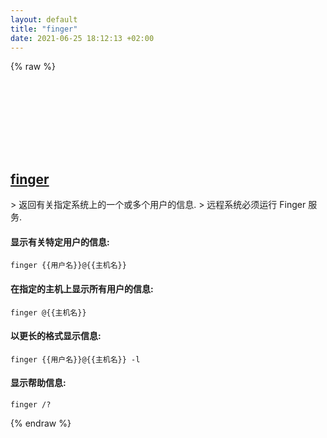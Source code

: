 ```yaml
---
layout: default
title: "finger"
date: 2021-06-25 18:12:13 +02:00
---
```

{% raw %}
<h2 id="finger">
  <a href="/zh/windows/finger.html">finger</a> <a href="#finger"><svg class="icon">
    <use href="/assets/images/unicode_sprite.svg#link" />
  </svg></a>
</h2>
> 返回有关指定系统上的一个或多个用户的信息.
> 远程系统必须运行 Finger 服务.

#### 显示有关特定用户的信息:
```shell
finger {{用户名}}@{{主机名}}
```
#### 在指定的主机上显示所有用户的信息:
```shell
finger @{{主机名}}
```
#### 以更长的格式显示信息:
```shell
finger {{用户名}}@{{主机名}} -l
```
#### 显示帮助信息:
```shell
finger /?
```
{% endraw %}